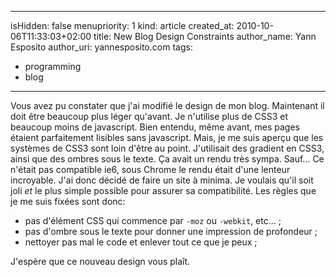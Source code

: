 -----
isHidden:       false
menupriority:   1
kind:           article
created_at:     2010-10-06T11:33:03+02:00
title: New Blog Design Constraints
author_name: Yann Esposito
author_uri: yannesposito.com
tags:
  - programming
  - blog
-----

Vous avez pu constater que j'ai modifié le design de mon blog.
Maintenant il doit être beaucoup plus léger qu'avant.
Je n'utilise plus de CSS3 et beaucoup moins de javascript.
Bien entendu, même avant, mes pages étaient parfaitement lisibles sans javascript.
Mais, je me suis aperçu que les systèmes de CSS3 sont loin d'être au point.
J'utilisait des gradient en CSS3, ainsi que des ombres sous le texte. Ça avait un rendu très sympa. Sauf...
Ce n'était pas compatible ie6, sous Chrome le rendu était d'une lenteur incroyable.
J'ai donc décidé de faire un site à minima. 
Je voulais qu'il soit joli _et_ le plus simple possible pour assurer sa compatibilité.
Les règles que je me suis fixées sont donc:

- pas d'élément CSS qui commence par `-moz` ou `-webkit`, etc... ;
- pas d'ombre sous le texte pour donner une impression de profondeur ;
- nettoyer pas mal le code et enlever tout ce que je peux ;

J'espère que ce nouveau design vous plaît.
